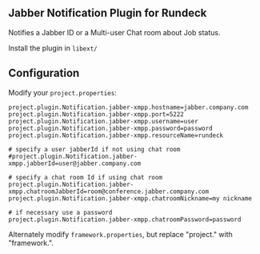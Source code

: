 Jabber Notification Plugin for Rundeck
-----------

Notifies a Jabber ID or a Multi-user Chat room about Job status.

Install the plugin in `libext/`

Configuration
-----------

Modify your `project.properties`:

    project.plugin.Notification.jabber-xmpp.hostname=jabber.company.com
    project.plugin.Notification.jabber-xmpp.port=5222
    project.plugin.Notification.jabber-xmpp.username=user
    project.plugin.Notification.jabber-xmpp.password=password
    project.plugin.Notification.jabber-xmpp.resourceName=rundeck

    # specify a user jabberId if not using chat room
    #project.plugin.Notification.jabber-xmpp.jabberId=user@jabber.company.com

    # specify a chat room Id if using chat room
    project.plugin.Notification.jabber-xmpp.chatroomJabberId=room@conference.jabber.company.com
    project.plugin.Notification.jabber-xmpp.chatroomNickname=my nickname

    # if necessary use a password
    project.plugin.Notification.jabber-xmpp.chatroomPassword=password


Alternately modify `framework.properties`, but replace "project." with "framework.".
